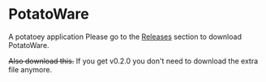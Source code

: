 # PotatoWare
A potatoey application
Please go to the [Releases](https://github.com/TeamFirework/PotatoWare/releases) section to download PotatoWare.

~~Also download this.~~ If you get v0.2.0 you don't need to download the extra file anymore.
